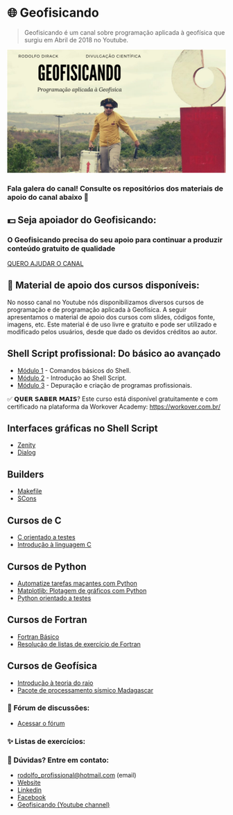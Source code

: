 # :globe_with_meridians: Geofisicando 
>Geofisicando é um canal sobre programação aplicada à geofísica que surgiu em Abril de 2018 no Youtube.

<img alt="Gravimetric survey" src="https://github.com/Geofisicando/geofisicando/blob/main/GEOFISICANDO.png" width=1000>

### Fala galera do canal! Consulte os repositórios dos materiais de apoio do canal abaixo 👋

## :dollar: Seja apoiador do Geofisicando:
### O Geofisicando precisa do seu apoio para continuar a produzir conteúdo gratuito de qualidade
[QUERO AJUDAR O CANAL](https://apoia.se/geofisicando)

## 🔭 Material de apoio dos cursos disponíveis:

No nosso canal no Youtube nós disponibilizamos diversos cursos de programação e de programação aplicada à Geofísica.
A seguir apresentamos o material de apoio dos cursos com slides, códigos fonte, imagens, etc. Este material é de uso
livre e gratuito e pode ser utilizado e modificado pelos usuários, desde que dado os devidos créditos ao autor.

## Shell Script profissional: Do básico ao avançado
   - [Módulo 1](https://github.com/Geofisicando/Curso-Shell-Script-Profissional-mod-1) - Comandos básicos do Shell.
   - [Módulo 2](https://github.com/Geofisicando/Curso-Shell-Script-Profissional-mod-2) - Introdução ao Shell Script.
   - [Módulo 3](https://github.com/Geofisicando/Curso-Shell-Script-Profissional-mod-3) - Depuração e criação de programas profissionais.

✅ 𝗤𝗨𝗘𝗥 𝗦𝗔𝗕𝗘𝗥 𝗠𝗔𝗜𝗦? Este curso está disponível gratuitamente e com certificado na plataforma da Workover Academy: https://workover.com.br/

## Interfaces gráficas no Shell Script
   - [Zenity](https://github.com/Geofisicando/Curso-Zenity)
   - [Dialog](https://github.com/Geofisicando/curso-Dialog)
 
 ## Builders
   - [Makefile](https://github.com/Geofisicando/curso-Makefile)
   - [SCons](https://github.com/Geofisicando/Scons)
 
 ## Cursos de C
   - [C orientado a testes](https://github.com/Geofisicando/C-orientado-a-testes)
   - [Introdução à linguagem C](https://github.com/Geofisicando/C-basico)
 
 ## Cursos de Python
   - [Automatize tarefas maçantes com Python](https://github.com/Geofisicando/Automatize-tarefas-macantes-com-Python)
   - [Matplotlib: Plotagem de gráficos com Python](https://github.com/Geofisicando/Matplotlib)
   - [Python orientado a testes](https://github.com/Geofisicando/python-orientado-a-testes)
  
 ## Cursos de Fortran
   - [Fortran Básico](https://github.com/Geofisicando/Fortran-basico)
   - [Resolução de listas de exercício de Fortran](https://github.com/Geofisicando/Fortran_Listas)
  
 ## Cursos de Geofísica
   - [Introdução à teoria do raio](https://github.com/Geofisicando/introducao-teoria-raio)
   - [Pacote de processamento sísmico Madagascar](https://github.com/Geofisicando/Madagascar)

### 💬 Fórum de discussões:

- [Acessar o fórum](https://github.com/Geofisicando/geofisicando/discussions/1)

### ✨ Listas de exercícios:


### 🤔 Dúvidas? Entre em contato:

 - rodolfo_profissional@hotmail.com (email)
- [Website](https://dirack.github.io)
- [Linkedin](https://www.linkedin.com/in/rodolfodirack/)
- [Facebook](https://www.facebook.com/rodolfo.neves.925)
- [Geofisicando (Youtube channel)](https://www.youtube.com/channel/UCi5XD5PCQtPrIRD0H_GJvag)

